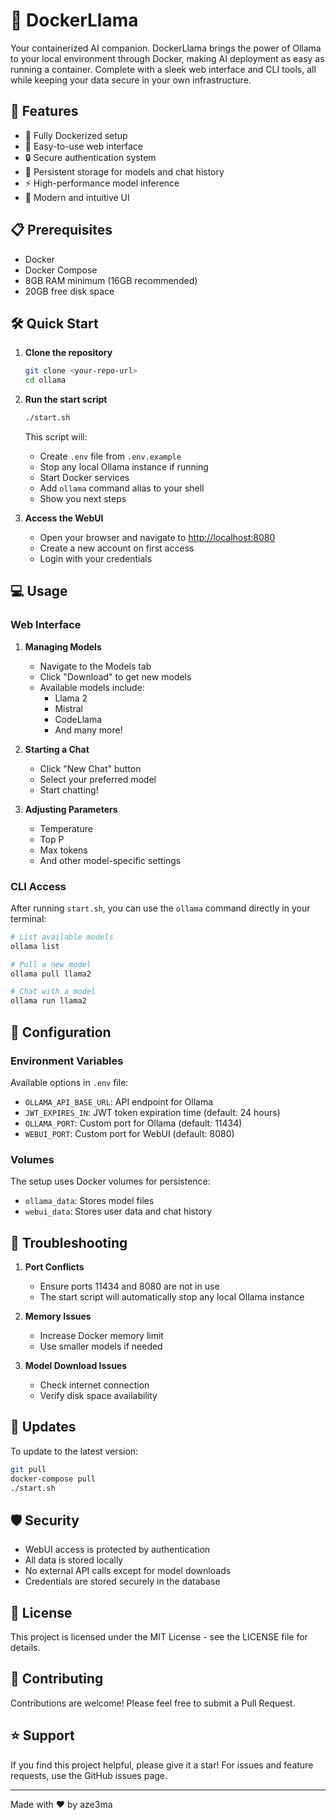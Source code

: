 # 🐳 DockerLlama

Your containerized AI companion. DockerLlama brings the power of Ollama to your local environment through Docker, making AI deployment as easy as running a container. Complete with a sleek web interface and CLI tools, all while keeping your data secure in your own infrastructure.

## 🌟 Features

-   🐳 Fully Dockerized setup
-   🎯 Easy-to-use web interface
-   🔒 Secure authentication system
-   🔄 Persistent storage for models and chat history
-   ⚡ High-performance model inference
-   🎨 Modern and intuitive UI

## 📋 Prerequisites

-   Docker
-   Docker Compose
-   8GB RAM minimum (16GB recommended)
-   20GB free disk space

## 🛠️ Quick Start

1. **Clone the repository**

    ```bash
    git clone <your-repo-url>
    cd ollama
    ```

2. **Run the start script**

    ```bash
    ./start.sh
    ```

    This script will:

    - Create `.env` file from `.env.example`
    - Stop any local Ollama instance if running
    - Start Docker services
    - Add `ollama` command alias to your shell
    - Show you next steps

3. **Access the WebUI**
    - Open your browser and navigate to [http://localhost:8080](http://localhost:8080)
    - Create a new account on first access
    - Login with your credentials

## 💻 Usage

### Web Interface

1. **Managing Models**

    - Navigate to the Models tab
    - Click "Download" to get new models
    - Available models include:
        - Llama 2
        - Mistral
        - CodeLlama
        - And many more!

2. **Starting a Chat**

    - Click "New Chat" button
    - Select your preferred model
    - Start chatting!

3. **Adjusting Parameters**
    - Temperature
    - Top P
    - Max tokens
    - And other model-specific settings

### CLI Access

After running `start.sh`, you can use the `ollama` command directly in your terminal:

```bash
# List available models
ollama list

# Pull a new model
ollama pull llama2

# Chat with a model
ollama run llama2
```

## 🔧 Configuration

### Environment Variables

Available options in `.env` file:

-   `OLLAMA_API_BASE_URL`: API endpoint for Ollama
-   `JWT_EXPIRES_IN`: JWT token expiration time (default: 24 hours)
-   `OLLAMA_PORT`: Custom port for Ollama (default: 11434)
-   `WEBUI_PORT`: Custom port for WebUI (default: 8080)

### Volumes

The setup uses Docker volumes for persistence:

-   `ollama_data`: Stores model files
-   `webui_data`: Stores user data and chat history

## 🚨 Troubleshooting

1. **Port Conflicts**

    - Ensure ports 11434 and 8080 are not in use
    - The start script will automatically stop any local Ollama instance

2. **Memory Issues**

    - Increase Docker memory limit
    - Use smaller models if needed

3. **Model Download Issues**
    - Check internet connection
    - Verify disk space availability

## 🔄 Updates

To update to the latest version:

```bash
git pull
docker-compose pull
./start.sh
```

## 🛡️ Security

-   WebUI access is protected by authentication
-   All data is stored locally
-   No external API calls except for model downloads
-   Credentials are stored securely in the database

## 📝 License

This project is licensed under the MIT License - see the LICENSE file for details.

## 🤝 Contributing

Contributions are welcome! Please feel free to submit a Pull Request.

## ⭐ Support

If you find this project helpful, please give it a star! For issues and feature requests, use the GitHub issues page.

---

Made with ❤️ by aze3ma
